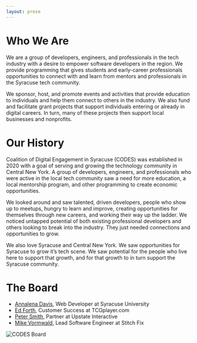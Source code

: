```yaml
---
layout: prose
---
```


# Who We Are

We are a group of developers, engineers, and professionals in the tech industry with a desire to empower software developers in the region. We provide programming that gives students and early-career professionals opportunities to connect with and learn from mentors and professionals in the Syracuse tech community. 

We sponsor, host, and promote events and activities that provide education to individuals and help them connect to others in the industry. We also fund and facilitate grant projects that support individuals entering or already in digital careers. In turn, many of these projects then support local businesses and nonprofits.

# Our History

Coalition of Digital Engagement in Syracuse (CODES) was established in 2020 with a goal of serving and growing the technology community in Central New York. A group of developers, engineers, and professionals who were active in the local tech community saw a need for more education, a local mentorship program, and other programming to create economic opportunities.

We looked around and saw talented, driven developers, people who show up to meetups, hungry to learn and improve, creating opportunities for themselves through new careers, and working their way up the ladder. We noticed untapped potential of both existing professional developers and others looking to break into the industry. They just needed connections and opportunities to grow.

We also love Syracuse and Central New York. We saw opportunities for Syracuse to grow it’s tech scene. We saw potential for the people who live here to support that growth, and for that growth to in turn support the Syracuse community.

# The Board

- [Annalena Davis](https://www.linkedin.com/in/annalena-davis/), Web Developer at Syracuse University
- [Ed Forth](https://www.linkedin.com/in/ed-forth-5988754b/), Customer Success at TCGplayer.com
- [Peter Smith](https://www.linkedin.com/in/peterbsmyth/), Partner at Upstate Interactive
- [Mike Vormwald](https://www.linkedin.com/in/mikevormwald/), Lead Software Engineer at Stitch Fix

![CODES Board](/assets/board.gif)
